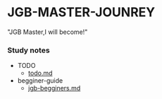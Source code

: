 # JGB-MASTER-JOUNREY
"JGB Master,I will become!"

### Study notes
* TODO
  * [todo.md](note/todo.md)
* begginer-guide
  * [jgb-begginers.md](note/jgb-begginers.md)
